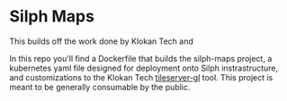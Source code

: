 # Silph Maps

This builds off the work done by Klokan Tech and 

In this repo you'll find a Dockerfile that builds the silph-maps project, a kubernetes
yaml file designed for deployment onto Silph instrastructure, and customizations to the
Klokan Tech [tileserver-gl](https://github.com/klokantech/tileserver-gl) tool. This
project is meant to be generally consumable by the public.
